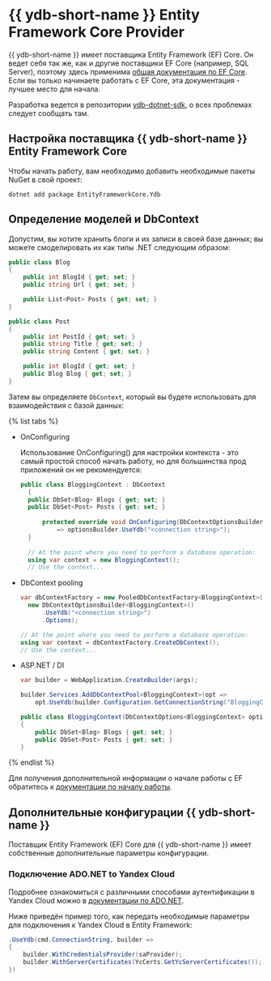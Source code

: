 # {{ ydb-short-name }} Entity Framework Core Provider

{{ ydb-short-name }} имеет поставщика Entity Framework (EF) Core. Он ведет себя так же, как и другие поставщики EF Core (например, SQL Server), поэтому здесь применима [общая документация по EF Core](https://docs.microsoft.com/ef/core/index). Если вы только начинаете работать с EF Core, эта документация - лучшее место для начала.

Разработка ведется в репозитории [ydb-dotnet-sdk](https://github.com/ydb-platform/ydb-dotnet-sdk/tree/main), о всех проблемах следует сообщать там.

## Настройка поставщика {{ ydb-short-name }} Entity Framework Core

Чтобы начать работу, вам необходимо добавить необходимые пакеты NuGet в свой проект:

```dotnet
dotnet add package EntityFrameworkCore.Ydb
```

## Определение моделей и DbContext

Допустим, вы хотите хранить блоги и их записи в своей базе данных; вы можете смоделировать их как типы .NET следующим образом:

```c#
public class Blog
{
    public int BlogId { get; set; }
    public string Url { get; set; }

    public List<Post> Posts { get; set; }
}

public class Post
{
    public int PostId { get; set; }
    public string Title { get; set; }
    public string Content { get; set; }

    public int BlogId { get; set; }
    public Blog Blog { get; set; }
}
```

Затем вы определяете `DbContext`, который вы будете использовать для взаимодействия с базой данных:

{% list tabs %}

- OnConfiguring

  Использование OnConfiguring() для настройки контекста - это самый простой способ начать работу, но для большинства прод приложений он не рекомендуется:

  ```c#
  public class BloggingContext : DbContext
    {
    public DbSet<Blog> Blogs { get; set; }
    public DbSet<Post> Posts { get; set; }
    
        protected override void OnConfiguring(DbContextOptionsBuilder optionsBuilder)
            => optionsBuilder.UseYdb("<connection string>");
    }
    
    // At the point where you need to perform a database operation:
    using var context = new BloggingContext();
    // Use the context...
  ```

- DbContext pooling

  ```c#
  var dbContextFactory = new PooledDbContextFactory<BloggingContext>(
    new DbContextOptionsBuilder<BloggingContext>()
        .UseYdb("<connection string>")
        .Options);

  // At the point where you need to perform a database operation:
  using var context = dbContextFactory.CreateDbContext();
  // Use the context...
  ```

- ASP.NET / DI

  ```c#
  var builder = WebApplication.CreateBuilder(args);

  builder.Services.AddDbContextPool<BloggingContext>(opt =>
      opt.UseYdb(builder.Configuration.GetConnectionString("BloggingContext")));
  
  public class BloggingContext(DbContextOptions<BloggingContext> options) : DbContext(options)
  {
      public DbSet<Blog> Blogs { get; set; }
      public DbSet<Post> Posts { get; set; }
  }
  ```

{% endlist %}

Для получения дополнительной информации о начале работы с EF обратитесь к [документации по началу работы](https://learn.microsoft.com/en-us/ef/core/get-started/overview/first-app?tabs=netcore-cli).

## Дополнительные конфигурации {{ ydb-short-name }}

Поставщик Entity Framework (EF) Core для {{ ydb-short-name }} имеет собственные дополнительные параметры конфигурации. 

### Подключение ADO.NET to Yandex Cloud

Подробнее ознакомиться с различными способами аутентификации в Yandex Cloud можно в [документации по ADO.NET](../../reference/languages-and-apis/ado-net/yandex-cloud.md).

Ниже приведён пример того, как передать необходимые параметры для подключения к Yandex Cloud в Entity Framework:

```c#
.UseYdb(cmd.ConnectionString, builder =>
{
    builder.WithCredentialsProvider(saProvider);
    builder.WithServerCertificates(YcCerts.GetYcServerCertificates());
})
```
